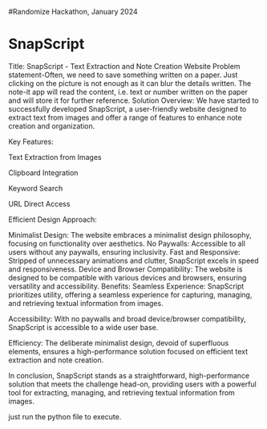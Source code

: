 #Randomize Hackathon, January 2024 

# SnapScript
Title: SnapScript - Text Extraction and Note Creation Website
Problem statement-Often, we need to save something written on a paper. Just clicking on the picture is not enough as it can blur the details written. The note-it app will read the content, i.e. text or number written on the paper and will store it for further reference.
Solution Overview: We have started to successfully developed SnapScript, a user-friendly website designed to extract text from images and offer a range of features to enhance note creation and organization.

Key Features:

Text Extraction from Images

Clipboard Integration

Keyword Search

URL Direct Access

Efficient Design Approach:

Minimalist Design: The website embraces a minimalist design philosophy, focusing on functionality over aesthetics.
No Paywalls: Accessible to all users without any paywalls, ensuring inclusivity.
Fast and Responsive: Stripped of unnecessary animations and clutter, SnapScript excels in speed and responsiveness.
Device and Browser Compatibility: The website is designed to be compatible with various devices and browsers, ensuring versatility and accessibility.
Benefits: Seamless Experience: SnapScript prioritizes utility, offering a seamless experience for capturing, managing, and retrieving textual information from images.

Accessibility: With no paywalls and broad device/browser compatibility, SnapScript is accessible to a wide user base.

Efficiency: The deliberate minimalist design, devoid of superfluous elements, ensures a high-performance solution focused on efficient text extraction and note creation.

In conclusion, SnapScript stands as a straightforward, high-performance solution that meets the challenge head-on, providing users with a powerful tool for extracting, managing, and retrieving textual information from images.

just run the python file to execute.
